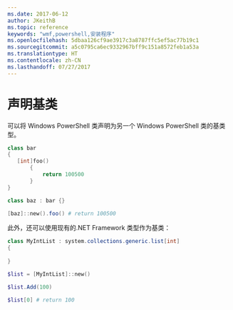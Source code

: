 ```yaml
---
ms.date: 2017-06-12
author: JKeithB
ms.topic: reference
keywords: "wmf,powershell,安装程序"
ms.openlocfilehash: 5dbaa126cf9ae3917c3a8787ffc5ef5ac77b19c1
ms.sourcegitcommit: a5c0795ca6ec9332967bff9c151a8572feb1a53a
ms.translationtype: HT
ms.contentlocale: zh-CN
ms.lasthandoff: 07/27/2017
---
```

# <a name="declare-base-class"></a>声明基类
可以将 Windows PowerShell 类声明为另一个 Windows PowerShell 类的基类型。

```powershell
class bar
{
   [int]foo() 
       {
           return 100500
       }
}

class baz : bar {}

[baz]::new().foo() # return 100500
```

此外，还可以使用现有的.NET Framework 类型作为基类：

```powershell
class MyIntList : system.collections.generic.list[int]
{
    
}

$list = [MyIntList]::new()

$list.Add(100)

$list[0] # return 100
```


